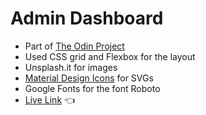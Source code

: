 # Admin Dashboard

- Part of [The Odin Project](https://www.theodinproject.com/lessons/node-path-intermediate-html-and-css-admin-dashboard)
- Used CSS grid and Flexbox for the layout
- Unsplash.it for images
- [Material Design Icons](materialdesignicons.com) for SVGs
- Google Fonts for the font Roboto
- [Live Link](https://kartikey-tiwari.github.io/admin-dashboard/) :point_left:
